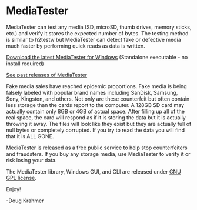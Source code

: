 # MediaTester
MediaTester can test any media (SD, microSD, thumb drives, memory sticks, etc.)
and verify it stores the expected number of bytes. The testing method is similar
to h2testw but MediaTester can detect fake or defective media much faster by
performing quick reads as data is written.

[Download the latest MediaTester for Windows](https://github.com/dkrahmer/MediaTester/releases/latest/download/MediaTester.exe) (Standalone executable - no install required)

[See past releases of MediaTester](https://github.com/dkrahmer/MediaTester/releases)

Fake media sales have reached epidemic proportions. Fake media is being falsely
labeled with popular brand names including SanDisk, Samsung, Sony, Kingston, and
others. Not only are these counterfeit but often contain less storage than the
cards report to the computer. A 128GB SD card may actually contain only 8GB 
or 4GB of actual space. After filling up all of the real space, the card will
respond as if it is storing the data but it is actually throwing it away. The
files will look like they exist but they are actually full of null bytes or
completely corrupted. If you try to read the data you will find that it is
ALL GONE.

MediaTester is released as a free public service to help stop counterfeiters
and fraudsters. If you buy any storage media, use MediaTester to verify it or
risk losing your data.

The MediaTester library, Windows GUI, and CLI are released under [GNU GPL license](https://github.com/dkrahmer/MediaTester/blob/master/LICENSE).

Enjoy!

-Doug Krahmer
